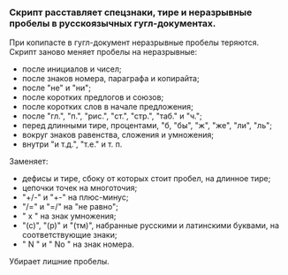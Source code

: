 ### Скрипт расставляет спецзнаки, тире и неразрывные пробелы в русскоязычных гугл-документах.

При копипасте в гугл-документ неразрывные пробелы теряются. Скрипт заново меняет пробелы на неразрывные:

* после инициалов и чисел;
* после знаков номера, параграфа и копирайта;
* после "не" и "ни";
* после коротких предлогов и союзов;
* после коротких слов в начале предложения;
* после "гл.", "п.", "рис.", "ст.", "стр.", "таб." и "ч.";
* перед длинными тире, процентами, "б, "бы", "ж", "же", "ли", "ль";
* вокруг знаков равенства, сложения и умножения;
* внутри "и т.д.", "т.е." и т. п.

Заменяет:

* дефисы и тире, сбоку от которых стоит пробел, на длинное тире;
* цепочки точек на многоточия;
* "+/-" и "+-" на плюс-минус;
* "/=" и "=/" на "не равно";
* " х " на знак умножения;
* "(с)", "(р)" и "(тм)", набранные русскими и латинскими буквами, на соответствующие знаки;
* " N " и " No " на знак номера.

Убирает лишние пробелы.
